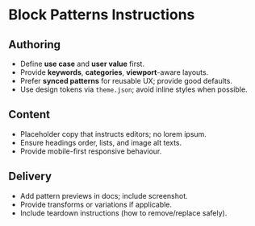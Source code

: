 # Block Patterns Instructions

## Authoring
- Define **use case** and **user value** first.
- Provide **keywords**, **categories**, **viewport**-aware layouts.
- Prefer **synced patterns** for reusable UX; provide good defaults.
- Use design tokens via `theme.json`; avoid inline styles when possible.

## Content
- Placeholder copy that instructs editors; no lorem ipsum.
- Ensure headings order, lists, and image alt texts.
- Provide mobile-first responsive behaviour.

## Delivery
- Add pattern previews in docs; include screenshot.
- Provide transforms or variations if applicable.
- Include teardown instructions (how to remove/replace safely).
